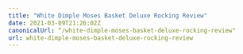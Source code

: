 ```yaml
---
title: "White Dimple Moses Basket Deluxe Rocking Review"
date: 2021-03-09T21:26:02Z
canonicalUrl: “/white-dimple-moses-basket-deluxe-rocking-review"
url: white-dimple-moses-basket-deluxe-rocking-review
---
```


